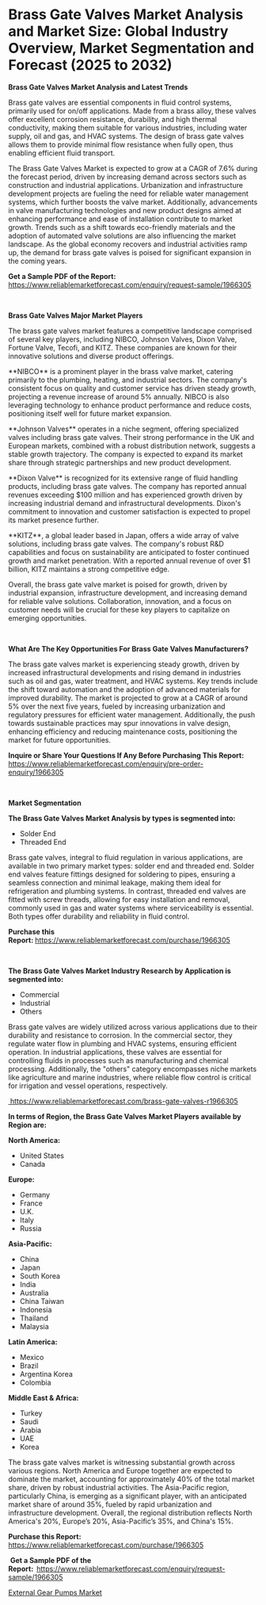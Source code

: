 <p><h1>Brass Gate Valves Market Analysis and Market Size: Global Industry Overview, Market Segmentation and Forecast (2025 to 2032)</h1></p><p><strong>Brass Gate Valves Market Analysis and Latest Trends</strong></p>
<p><p>Brass gate valves are essential components in fluid control systems, primarily used for on/off applications. Made from a brass alloy, these valves offer excellent corrosion resistance, durability, and high thermal conductivity, making them suitable for various industries, including water supply, oil and gas, and HVAC systems. The design of brass gate valves allows them to provide minimal flow resistance when fully open, thus enabling efficient fluid transport.</p><p>The Brass Gate Valves Market is expected to grow at a CAGR of 7.6% during the forecast period, driven by increasing demand across sectors such as construction and industrial applications. Urbanization and infrastructure development projects are fueling the need for reliable water management systems, which further boosts the valve market. Additionally, advancements in valve manufacturing technologies and new product designs aimed at enhancing performance and ease of installation contribute to market growth. Trends such as a shift towards eco-friendly materials and the adoption of automated valve solutions are also influencing the market landscape. As the global economy recovers and industrial activities ramp up, the demand for brass gate valves is poised for significant expansion in the coming years.</p></p>
<p><strong>Get a Sample PDF of the Report:&nbsp;</strong> <a href="https://www.reliablemarketforecast.com/enquiry/request-sample/1966305?utm_campaign=2397&utm_medium=2&utm_source=Github&utm_content=ia&utm_term=10042025&utm_id=brass-gate-valves">https://www.reliablemarketforecast.com/enquiry/request-sample/1966305</a></p>
<p>&nbsp;</p>
<p><strong>Brass Gate Valves Major Market Players</strong></p>
<p><p>The brass gate valves market features a competitive landscape comprised of several key players, including NIBCO, Johnson Valves, Dixon Valve, Fortune Valve, Tecofi, and KITZ. These companies are known for their innovative solutions and diverse product offerings.</p><p>**NIBCO** is a prominent player in the brass valve market, catering primarily to the plumbing, heating, and industrial sectors. The company's consistent focus on quality and customer service has driven steady growth, projecting a revenue increase of around 5% annually. NIBCO is also leveraging technology to enhance product performance and reduce costs, positioning itself well for future market expansion.</p><p>**Johnson Valves** operates in a niche segment, offering specialized valves including brass gate valves. Their strong performance in the UK and European markets, combined with a robust distribution network, suggests a stable growth trajectory. The company is expected to expand its market share through strategic partnerships and new product development.</p><p>**Dixon Valve** is recognized for its extensive range of fluid handling products, including brass gate valves. The company has reported annual revenues exceeding $100 million and has experienced growth driven by increasing industrial demand and infrastructural developments. Dixon's commitment to innovation and customer satisfaction is expected to propel its market presence further.</p><p>**KITZ**, a global leader based in Japan, offers a wide array of valve solutions, including brass gate valves. The company's robust R&D capabilities and focus on sustainability are anticipated to foster continued growth and market penetration. With a reported annual revenue of over $1 billion, KITZ maintains a strong competitive edge.</p><p>Overall, the brass gate valve market is poised for growth, driven by industrial expansion, infrastructure development, and increasing demand for reliable valve solutions. Collaboration, innovation, and a focus on customer needs will be crucial for these key players to capitalize on emerging opportunities.</p></p>
<p>&nbsp;</p>
<p><strong>What Are The Key Opportunities For Brass Gate Valves Manufacturers?</strong></p>
<p><p>The brass gate valves market is experiencing steady growth, driven by increased infrastructural developments and rising demand in industries such as oil and gas, water treatment, and HVAC systems. Key trends include the shift toward automation and the adoption of advanced materials for improved durability. The market is projected to grow at a CAGR of around 5% over the next five years, fueled by increasing urbanization and regulatory pressures for efficient water management. Additionally, the push towards sustainable practices may spur innovations in valve design, enhancing efficiency and reducing maintenance costs, positioning the market for future opportunities.</p></p>
<p><strong>Inquire or Share Your Questions If Any Before Purchasing This Report:</strong> <a href="https://www.reliablemarketforecast.com/enquiry/pre-order-enquiry/1966305?utm_campaign=2397&utm_medium=2&utm_source=Github&utm_content=ia&utm_term=10042025&utm_id=brass-gate-valves">https://www.reliablemarketforecast.com/enquiry/pre-order-enquiry/1966305</a></p>
<p>&nbsp;</p>
<p><strong>Market Segmentation</strong></p>
<p><strong>The Brass Gate Valves Market Analysis by types is segmented into:</strong></p>
<p><ul><li>Solder End</li><li>Threaded End</li></ul></p>
<p><p>Brass gate valves, integral to fluid regulation in various applications, are available in two primary market types: solder end and threaded end. Solder end valves feature fittings designed for soldering to pipes, ensuring a seamless connection and minimal leakage, making them ideal for refrigeration and plumbing systems. In contrast, threaded end valves are fitted with screw threads, allowing for easy installation and removal, commonly used in gas and water systems where serviceability is essential. Both types offer durability and reliability in fluid control.</p></p>
<p><strong>Purchase this Report:&nbsp;</strong><a href="https://www.reliablemarketforecast.com/purchase/1966305?utm_campaign=2397&utm_medium=2&utm_source=Github&utm_content=ia&utm_term=10042025&utm_id=brass-gate-valves">https://www.reliablemarketforecast.com/purchase/1966305</a></p>
<p>&nbsp;</p>
<p><strong>The Brass Gate Valves Market Industry Research by Application is segmented into:</strong></p>
<p><ul><li>Commercial</li><li>Industrial</li><li>Others</li></ul></p>
<p><p>Brass gate valves are widely utilized across various applications due to their durability and resistance to corrosion. In the commercial sector, they regulate water flow in plumbing and HVAC systems, ensuring efficient operation. In industrial applications, these valves are essential for controlling fluids in processes such as manufacturing and chemical processing. Additionally, the "others" category encompasses niche markets like agriculture and marine industries, where reliable flow control is critical for irrigation and vessel operations, respectively.</p></p>
<p><a href="https://www.reliablemarketforecast.com/brass-gate-valves-r1966305?utm_campaign=2397&utm_medium=2&utm_source=Github&utm_content=ia&utm_term=10042025&utm_id=brass-gate-valves">&nbsp;https://www.reliablemarketforecast.com/brass-gate-valves-r1966305</a></p>
<p><strong>In terms of Region, the Brass Gate Valves Market Players available by Region are:</strong></p>
<p>
    <p> <strong> North America: </strong>
        <ul>
            <li>United States</li>
            <li>Canada</li>
        </ul>
        </p> 
    <p> <strong> Europe: </strong>
        <ul>
            <li>Germany</li>
            <li>France</li>
            <li>U.K.</li>
            <li>Italy</li>
            <li>Russia</li>
        </ul>
        </p> 
    <p> <strong> Asia-Pacific: </strong>
        <ul>
            <li>China</li>
            <li>Japan</li>
            <li>South Korea</li>
            <li>India</li>
            <li>Australia</li>
            <li>China Taiwan</li>
            <li>Indonesia</li>
            <li>Thailand</li>
            <li>Malaysia</li>
        </ul>
        </p> 
    <p> <strong> Latin America: </strong>
        <ul>
            <li>Mexico</li>
            <li>Brazil</li>
            <li>Argentina Korea</li>
            <li>Colombia</li>
        </ul>
        </p> 
    <p> <strong> Middle East & Africa: </strong>
        <ul>
            <li>Turkey</li>
            <li>Saudi</li>
            <li>Arabia</li>
            <li>UAE</li>
            <li>Korea</li>
        </ul>
    </p>
    </p>
<p><p>The brass gate valves market is witnessing substantial growth across various regions. North America and Europe together are expected to dominate the market, accounting for approximately 40% of the total market share, driven by robust industrial activities. The Asia-Pacific region, particularly China, is emerging as a significant player, with an anticipated market share of around 35%, fueled by rapid urbanization and infrastructure development. Overall, the regional distribution reflects North America's 20%, Europe’s 20%, Asia-Pacific’s 35%, and China's 15%.</p></p>
<p><strong>Purchase this Report: </strong><a href="https://www.reliablemarketforecast.com/purchase/1966305?utm_campaign=2397&utm_medium=2&utm_source=Github&utm_content=ia&utm_term=10042025&utm_id=brass-gate-valves">https://www.reliablemarketforecast.com/purchase/1966305</a></p>
<p>&nbsp;<strong>Get a Sample PDF of the Report:&nbsp;&nbsp;</strong><a href="https://www.reliablemarketforecast.com/enquiry/request-sample/1966305?utm_campaign=2397&utm_medium=2&utm_source=Github&utm_content=ia&utm_term=10042025&utm_id=brass-gate-valves">https://www.reliablemarketforecast.com/enquiry/request-sample/1966305</a></p>
<p><strong></strong></p>
<p><p><a href="https://github.com/lontohhikma/Market-Research-Report-List-1/blob/main/external-gear-pumps-market.md?utm_campaign=2397&utm_medium=2&utm_source=Github&utm_content=ia&utm_term=10042025&utm_id=brass-gate-valves">External Gear Pumps Market</a></p></p>